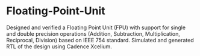 # Floating-Point-Unit
Designed and verified a Floating Point Unit (FPU) with support for single and double precision operations (Addition, Subtraction, Multiplication, Reciprocal, Division) based on IEEE 754 standard.
Simulated and generated RTL of the design using Cadence Xcelium.
